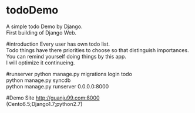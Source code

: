 # todoDemo
A simple todo Demo by Django.
<br>
First building of Django Web.

#introduction
Every user has own todo list.<br>
Todo things have there priorities to choose so that distinguish importances.<br>
You can remind yourself doing things by this app.<br>
I will optimize it continueing.

#runserver
python manage.py migrations login todo<br>
python manage.py syncdb<br>
python manage.py runserver 0.0.0.0:8000<br>

#Demo Site
http://guanju99.com:8000<br>
(Cento6.5;Django1.7;python2.7)

